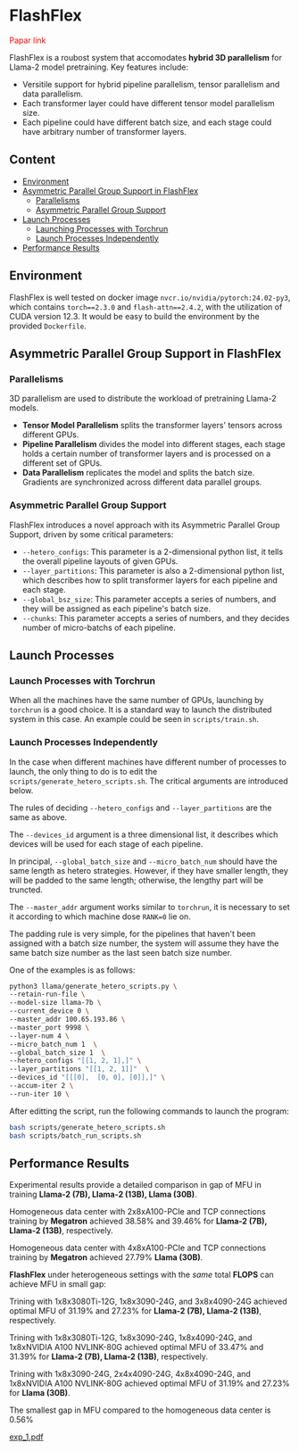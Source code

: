# FlashFlex

<font color=red>Papar link </font>

FlashFlex is a roubost system that accomodates **hybrid 3D parallelism** for Llama-2 model pretraining. 
Key features include:
- Versitile support for hybrid pipeline parallelism, tensor parallelism and data parallelism.
- Each transformer layer could have different tensor model parallelism size.
- Each pipeline could have different batch size, and each stage could have arbitrary number of transformer layers.

<!-- ----------

This project was made possible thanks to a collaboration with

<img width="584" alt="image" src="https://github.com/Relaxed-System-Lab/HexGen/assets/85312798/27de0f94-49e4-41cd-9c31-98d344c2a7e9">

---------- -->

## Content

- [Environment](#environment)
- [Asymmetric Parallel Group Support in FlashFlex](#asymmetric-parallel-group-support-in-flashflex)
  - [Parallelisms](#parallelisms)
  - [Asymmetric Parallel Group Support](#asymmetric-parallel-group-support)
- [Launch Processes](#launch-processes)
  - [Launching Processes with Torchrun](#launch-processes-with-torchrun)
  - [Launch Processes Independently](#launch-processes-independently)
- [Performance Results](#performance-results)

## Environment

FlashFlex is well tested on docker image `nvcr.io/nvidia/pytorch:24.02-py3`, which contains `torch==2.3.0` and `flash-attn==2.4.2`, with the utilization of CUDA version 12.3. It would be easy to build the environment by the provided `Dockerfile`.

## Asymmetric Parallel Group Support in FlashFlex

### Parallelisms

3D parallelism are used to distribute the workload of pretraining Llama-2 models.

- **Tensor Model Parallelism** splits the transformer layers' tensors across different GPUs.
- **Pipeline Parallelism** divides the model into different stages, each stage holds a certain number of transformer layers and is processed on a different set of GPUs.
- **Data Parallelism** replicates the model and splits the batch size. Gradients are synchronized across different data parallel groups.

### Asymmetric Parallel Group Support

FlashFlex introduces a novel approach with its Asymmetric Parallel Group Support, driven by some critical parameters: 

- `--hetero_configs`: This parameter is a 2-dimensional python list, it tells the overall pipeline layouts of given GPUs.
- `--layer_partitions`: This parameter is also a 2-dimensional python list, which describes how to split transformer layers for each pipeline and each stage.
- `--global_bsz_size`: This parameter accepts a series of numbers, and they will be assigned as each pipeline's batch size.
- `--chunks`: This parameter accepts a series of numbers, and they decides number of micro-batchs of each pipeline.

## Launch Processes

### Launch Processes with Torchrun

When all the machines have the same number of GPUs, launching by `torchrun` is a good choice. It is a standard way to launch the distributed system in this case. An example could be seen in `scripts/train.sh`. 

### Launch Processes Independently

In the case when different machines have different number of processes to launch, the only thing to do is to edit the `scripts/generate_hetero_scripts.sh`. The critical arguments are introduced below.

The rules of deciding `--hetero_configs` and `--layer_partitions` are the same as above. 

The `--devices_id` argument is a three dimensional list, it describes which devices will be used for each stage of each pipeline. 

In principal, `--global_batch_size` and `--micro_batch_num` should have the same length as hetero strategies. However, if they have smaller length, they will be padded to the same length; otherwise, the lengthy part will be truncted.

The `--master_addr` argument works similar to `torchrun`, it is necessary to set it according to which machine dose `RANK=0` lie on.

The padding rule is very simple, for the pipelines that haven't been assigned with a batch size number, the system will assume they have the same batch size number as the last seen batch size number. 

One of the examples is as follows:

```bash
python3 llama/generate_hetero_scripts.py \
--retain-run-file \
--model-size llama-7b \
--current_device 0 \
--master_addr 100.65.193.86 \
--master_port 9998 \
--layer-num 4 \
--micro_batch_num 1  \
--global_batch_size 1  \
--hetero_configs "[[1, 2, 1],]" \
--layer_partitions "[[1, 2, 1]]"  \
--devices_id "[[[0],  [0, 0], [0]],]" \
--accum-iter 2 \
--run-iter 10 \
```

After editting the script, run the following commands to launch the program:

```bash
bash scripts/generate_hetero_scripts.sh
bash scripts/batch_run_scripts.sh
```

## Performance Results
Experimental results provide a detailed comparison in gap of MFU in training **Llama-2 (7B), Llama-2 (13B), Llama (30B)**. 

Homogeneous data center with 2x8xA100-PCIe and TCP connections training by **Megatron** achieved 38.58% and 39.46% for **Llama-2 (7B), Llama-2 (13B)**,  respectively.

Homogeneous data center with 4x8xA100-PCIe and TCP connections training by **Megatron** achieved 27.79% **Llama (30B)**.

**FlashFlex** under heterogeneous settings with the *same* total **FLOPS** can achieve MFU in small gap:

Trining with 1x8x3080Ti-12G, 1x8x3090-24G, and 3x8x4090-24G achieved optimal MFU of 31.19% and 27.23% for **Llama-2 (7B), Llama-2 (13B)**,  respectively.

Trining with 1x8x3080Ti-12G, 1x8x3090-24G, 1x8x4090-24G, and 1x8xNVIDIA A100 NVLINK-80G achieved optimal MFU of 33.47% and 31.39% for **Llama-2 (7B), Llama-2 (13B)**,  respectively.

Trining with 1x8x3090-24G, 2x4x4090-24G, 4x8x4090-24G, and 1x8xNVIDIA A100 NVLINK-80G achieved optimal MFU of 31.19% and 27.23% for **Llama (30B)**.

The smallest gap in MFU compared to the homogeneous data center is 0.56%

[exp_1.pdf](https://github.com/user-attachments/files/16835060/exp_1.pdf)



